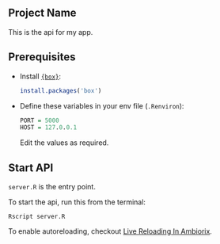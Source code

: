 ## Project Name

This is the api for my app. 

## Prerequisites

- Install [`{box}`](https://klmr.me/box/):

  ```r
  install.packages('box')
  ```

- Define these variables in your env file (`.Renviron`):

  ```r
  PORT = 5000
  HOST = 127.0.0.1
  ```

  Edit the values as required.

## Start API

`server.R` is the entry point.

To start the api, run this from the terminal:

```
Rscript server.R
```

To enable autoreloading, checkout [Live Reloading In Ambiorix](https://github.com/kennedymwavu/ambiorix-examples/tree/main/10_live_reloading).

